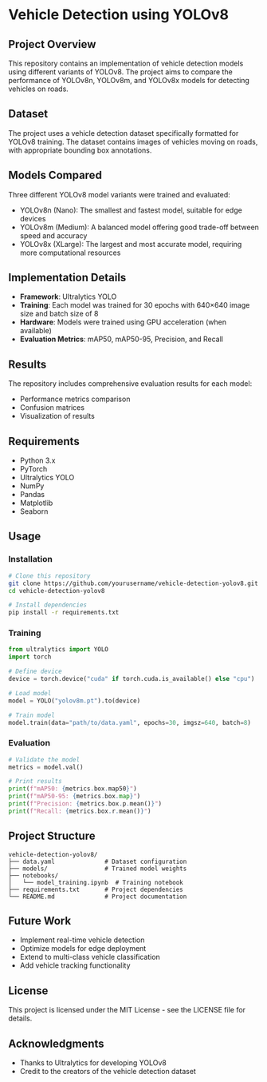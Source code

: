 # Vehicle Detection using YOLOv8

## Project Overview
This repository contains an implementation of vehicle detection models using different variants of YOLOv8. The project aims to compare the performance of YOLOv8n, YOLOv8m, and YOLOv8x models for detecting vehicles on roads.

## Dataset
The project uses a vehicle detection dataset specifically formatted for YOLOv8 training. The dataset contains images of vehicles moving on roads, with appropriate bounding box annotations.

## Models Compared
Three different YOLOv8 model variants were trained and evaluated:
- YOLOv8n (Nano): The smallest and fastest model, suitable for edge devices
- YOLOv8m (Medium): A balanced model offering good trade-off between speed and accuracy
- YOLOv8x (XLarge): The largest and most accurate model, requiring more computational resources

## Implementation Details
- **Framework**: Ultralytics YOLO
- **Training**: Each model was trained for 30 epochs with 640×640 image size and batch size of 8
- **Hardware**: Models were trained using GPU acceleration (when available)
- **Evaluation Metrics**: mAP50, mAP50-95, Precision, and Recall

## Results
The repository includes comprehensive evaluation results for each model:
- Performance metrics comparison
- Confusion matrices
- Visualization of results

## Requirements
- Python 3.x
- PyTorch
- Ultralytics YOLO
- NumPy
- Pandas
- Matplotlib
- Seaborn

## Usage

### Installation
```bash
# Clone this repository
git clone https://github.com/yourusername/vehicle-detection-yolov8.git
cd vehicle-detection-yolov8

# Install dependencies
pip install -r requirements.txt
```

### Training
```python
from ultralytics import YOLO
import torch

# Define device
device = torch.device("cuda" if torch.cuda.is_available() else "cpu")

# Load model
model = YOLO("yolov8m.pt").to(device)

# Train model
model.train(data="path/to/data.yaml", epochs=30, imgsz=640, batch=8)
```

### Evaluation
```python
# Validate the model
metrics = model.val()

# Print results
print(f"mAP50: {metrics.box.map50}")
print(f"mAP50-95: {metrics.box.map}")
print(f"Precision: {metrics.box.p.mean()}")
print(f"Recall: {metrics.box.r.mean()}")
```

## Project Structure
```
vehicle-detection-yolov8/
├── data.yaml              # Dataset configuration
├── models/                # Trained model weights
├── notebooks/            
│   └── model_training.ipynb  # Training notebook
├── requirements.txt       # Project dependencies
└── README.md              # Project documentation
```

## Future Work
- Implement real-time vehicle detection
- Optimize models for edge deployment
- Extend to multi-class vehicle classification
- Add vehicle tracking functionality

## License
This project is licensed under the MIT License - see the LICENSE file for details.

## Acknowledgments
- Thanks to Ultralytics for developing YOLOv8
- Credit to the creators of the vehicle detection dataset

